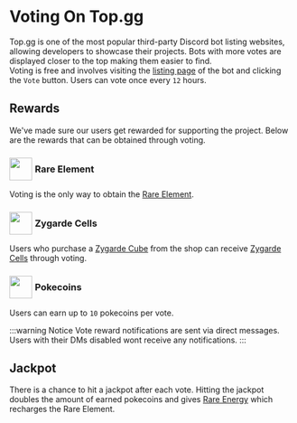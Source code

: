 # Voting On Top.gg
Top.gg is one of the most popular third-party Discord bot listing websites, allowing developers to showcase their projects. Bots with more votes are displayed closer to the top making them easier to find. <br>Voting is free and involves visiting the [listing page](https://top.gg/bot/818836234104602635/vote) of the bot and clicking the `Vote` button. Users can vote once every `12` hours.

## Rewards
We've made sure our users get rewarded for supporting the project. Below are the rewards that can be obtained through voting.

### <div style="display: flex;align-items: center"><img src="https://cdn.discordapp.com/emojis/1308415231298371584.png" width="40" height="40" style="margin-right:5px">Rare Element</div>
Voting is the only way to obtain the [Rare Element](../items.md#rare-element). 

### <div style="display: flex;align-items: center"><img src="https://cdn.discordapp.com/emojis/1319518118040567859.png" width="40" height="40" style="margin-right:5px">Zygarde Cells</div>
Users who purchase a [Zygarde Cube](https://bulbapedia.bulbagarden.net/wiki/Zygarde_Cube) from the shop can receive [Zygarde Cells](https://bulbapedia.bulbagarden.net/wiki/Zygarde_Cell) through voting.

### <div style="display: flex;align-items: center"><img src="https://cdn.discordapp.com/emojis/1278844526252785776.png" width="40" height="40" style="margin-right:5px">Pokecoins</div>
Users can earn up to `10` pokecoins per vote.

:::warning Notice
Vote reward notifications are sent via direct messages. Users with their DMs disabled wont receive any notifications.
:::

## Jackpot
There is a chance to hit a jackpot after each vote. Hitting the jackpot doubles the amount of earned pokecoins and gives [Rare Energy](../items.md#rare-energy) which recharges the Rare Element.